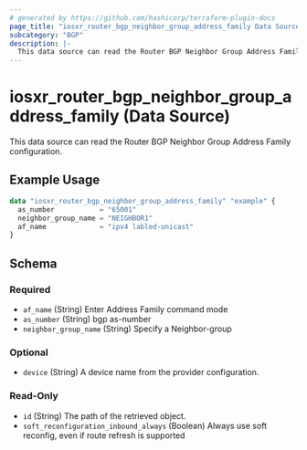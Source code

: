 ```yaml
---
# generated by https://github.com/hashicorp/terraform-plugin-docs
page_title: "iosxr_router_bgp_neighbor_group_address_family Data Source - terraform-provider-iosxr"
subcategory: "BGP"
description: |-
  This data source can read the Router BGP Neighbor Group Address Family configuration.
---
```


# iosxr_router_bgp_neighbor_group_address_family (Data Source)

This data source can read the Router BGP Neighbor Group Address Family configuration.

## Example Usage

```terraform
data "iosxr_router_bgp_neighbor_group_address_family" "example" {
  as_number           = "65001"
  neighbor_group_name = "NEIGHBOR1"
  af_name             = "ipv4 labled-unicast"
}
```

<!-- schema generated by tfplugindocs -->
## Schema

### Required

- `af_name` (String) Enter Address Family command mode
- `as_number` (String) bgp as-number
- `neighbor_group_name` (String) Specify a Neighbor-group

### Optional

- `device` (String) A device name from the provider configuration.

### Read-Only

- `id` (String) The path of the retrieved object.
- `soft_reconfiguration_inbound_always` (Boolean) Always use soft reconfig, even if route refresh is supported


